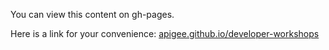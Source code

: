 You can view this content on gh-pages.

Here is a link for your convenience:  [apigee.github.io/developer-workshops](apigee.github.io/developer-workshops)
